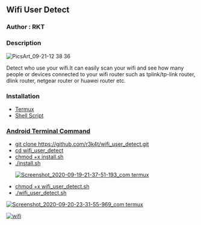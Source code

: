 <h2>Wifi User Detect</h2>

### Author : RKT ###

### Description ###

![PicsArt_09-21-12 38 36](https://user-images.githubusercontent.com/69615463/93719280-45f2c300-fba3-11ea-952c-61cdbc6ee4f4.jpg)


Detect who use your wifi.It can easily scan your wifi and see how many people or devices connected to your wifi router such as tplink/tp-link router, dlink router, netgear router or huawei router etc. 

### Installation ###

<ul>
<li><a href="https://www.termux.com">Termux</li>
<li><a href="https://en.m.wikipedia.org/wiki/Shell_script">Shell Script</li>
</ul>

### Android Terminal Command ###

<ul>
<li>git clone https://github.com/r3k4t/wifi_user_detect.git</li>
<li>cd wifi_user_detect</li>
<li>chmod +x install.sh</li>
<li>./install.sh

![Screenshot_2020-09-19-21-37-51-193_com termux](https://user-images.githubusercontent.com/69615463/93719333-b1d52b80-fba3-11ea-88ae-619ed6e4170f.jpg)

<li>chmod +x wifi_user_detect.sh</li>
<li>./wifi_user_detect.sh</li>
</ul>

![Screenshot_2020-09-20-23-31-55-969_com termux](https://user-images.githubusercontent.com/69615463/93719360-ec3ec880-fba3-11ea-8355-1e7f1f279fe7.jpg)


![wifi](https://user-images.githubusercontent.com/69615463/93719307-6b7fcc80-fba3-11ea-93f8-e01842af74c4.gif)
